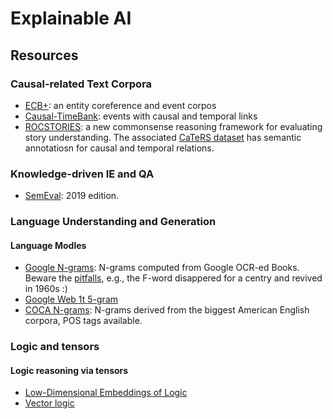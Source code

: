 # Explainable AI 

## Resources

### Causal-related Text Corpora
* [ECB+](http://www.newsreader-project.eu/results/data/the-ecb-corpus/): an entity coreference and event corpos
* [Causal-TimeBank](https://hlt-nlp.fbk.eu/technologies/causal-timebank): events with causal and temporal links
* [ROCSTORIES](http://cs.rochester.edu/nlp/rocstories/): a new commonsense reasoning framework for evaluating story understanding. The associated [CaTeRS dataset](http://cs.rochester.edu/nlp/rocstories/CaTeRS/) has semantic annotatiosn for causal and temporal relations.

### Knowledge-driven IE and QA
* [SemEval](http://alt.qcri.org/semeval2019/index.php?id=tasks): 2019 edition.

### Language Understanding and Generation 
#### Language Modles
* [Google N-grams](http://storage.googleapis.com/books/ngrams/books/datasetsv2.html): N-grams computed from Google OCR-ed Books. Beware the [pitfalls](https://www.wired.com/2015/10/pitfalls-of-studying-language-with-google-ngram/), e.g., the F-word disappered for a centry and revived in 1960s :) 
* [Google Web 1t 5-gram](https://catalog.ldc.upenn.edu/LDC2006T13)
* [COCA N-grams](https://www.ngrams.info/): N-grams derived from the biggest American English corpora, POS tags available.

### Logic and tensors

#### Logic reasoning via tensors
* [Low-Dimensional Embeddings of Logic](http://www.aclweb.org/anthology/W14-2409)
* [Vector logic](https://www.sciencedirect.com/science/article/pii/016501149290216Q)
